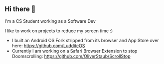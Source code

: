 ## Hi there 👋

I'm a CS Student working as a Software Dev


I like to work on projects to reduce my screen time :)

- I built an Android OS Fork stripped from its browser and App Store over here: https://github.com/LudditeOS
- Currently I am working on a Safari Browser Extension to stop Doomscrolling: https://github.com/OliverStaub/ScrollStop

<!--
**ostaubzug/ostaubzug** is a ✨ _special_ ✨ repository because its `README.md` (this file) appears on your GitHub profile.

Here are some ideas to get you started:

- 🔭 I’m currently working on ...
- 🌱 I’m currently learning ...
- 👯 I’m looking to collaborate on ...
- 🤔 I’m looking for help with ...
- 💬 Ask me about ...
- 📫 How to reach me: ...
- 😄 Pronouns: ...
- ⚡ Fun fact: ...
-->
